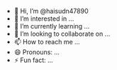 - 👋 Hi, I’m @haisudn47890
- 👀 I’m interested in ...
- 🌱 I’m currently learning ...
- 💞️ I’m looking to collaborate on ...
- 📫 How to reach me ...
- 😄 Pronouns: ...
- ⚡ Fun fact: ...

<!---
haisudn47890/haisudn47890 is a ✨ special ✨ repository because its `README.md` (this file) appears on your GitHub profile.
You can click the Preview link to take a look at your changes.
--->

